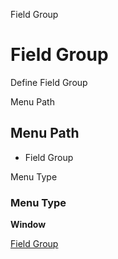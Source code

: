 
Field Group
# Field Group


Define Field Group

Menu Path
## Menu Path



- Field Group

Menu Type
### Menu Type

**Window**


[Field Group](../../functional-guide/window/window-field-group.md)